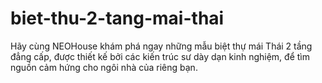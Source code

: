 # biet-thu-2-tang-mai-thai
Hãy cùng NEOHouse khám phá ngay những mẫu biệt thự mái Thái 2 tầng đẳng cấp, được thiết kế bởi các kiến trúc sư dày dạn kinh nghiệm, để tìm nguồn cảm hứng cho ngôi nhà của riêng bạn.
